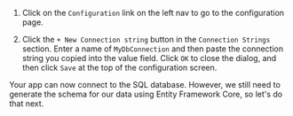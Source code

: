 1. Click on the `Configuration` link on the left nav to go to the configuration page.

1. Click the `+ New Connection string` button in the `Connection Strings` section.  Enter a name of `MyDbConnection` and then paste the connection string you copied into the value field.  Click `OK` to close the dialog, and then click `Save` at the top of the configuration screen.

Your app can now connect to the SQL database.  However, we still need to generate the schema for our data using Entity Framework Core, so let's do that next.
